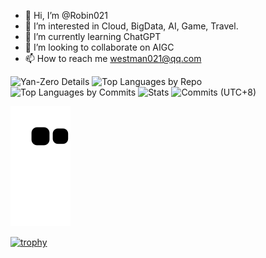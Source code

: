 - 👋 Hi, I’m @Robin021
- 👀 I’m interested in Cloud, BigData, AI, Game, Travel. 
- 🌱 I’m currently learning ChatGPT
- 💞️ I’m looking to collaborate on AIGC
- 📫 How to reach me westman021@qq.com


![Yan-Zero Details](http://github-profile-summary-cards.vercel.app/api/cards/profile-details?username=Robin021&theme=solarized)
![Top Languages by Repo](http://github-profile-summary-cards.vercel.app/api/cards/repos-per-language?username=Robin021&theme=solarized)
![Top Languages by Commits](http://github-profile-summary-cards.vercel.app/api/cards/most-commit-language?username=Robin021&theme=solarized)
![Stats](http://github-profile-summary-cards.vercel.app/api/cards/stats?username=Robin021&theme=solarized)
![Commits (UTC+8)](http://github-profile-summary-cards.vercel.app/api/cards/productive-time?username=Robin021&theme=solarized&&utcOffset=8)


![snake](./assets/github-contribution-grid-snake.svg)




[![trophy](https://github-profile-trophy.vercel.app/?username=Robin021&theme=onedark&column=7)](https://github.com/Robin021/github-profile-trophy)


